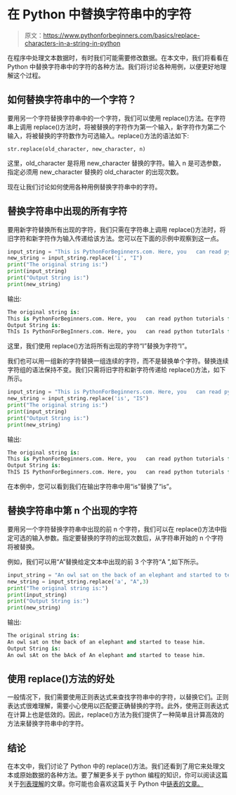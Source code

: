 # 在 Python 中替换字符串中的字符

> 原文：<https://www.pythonforbeginners.com/basics/replace-characters-in-a-string-in-python>

在程序中处理文本数据时，有时我们可能需要修改数据。在本文中，我们将看看在 Python 中替换字符串中的字符的各种方法。我们将讨论各种用例，以便更好地理解这个过程。

## 如何替换字符串中的一个字符？

要用另一个字符替换字符串中的一个字符，我们可以使用 replace()方法。在字符串上调用 replace()方法时，将被替换的字符作为第一个输入，新字符作为第二个输入，将被替换的字符数作为可选输入。replace()方法的语法如下:

`str.replace(old_character, new_character, n)`

这里，old_character 是将用 new_character 替换的字符。输入 n 是可选参数，指定必须用 new_character 替换的 old_character 的出现次数。

现在让我们讨论如何使用各种用例替换字符串中的字符。

## 替换字符串中出现的所有字符

要用新字符替换所有出现的字符，我们只需在字符串上调用 replace()方法时，将旧字符和新字符作为输入传递给该方法。您可以在下面的示例中观察到这一点。

```py
input_string = "This is PythonForBeginners.com. Here, you   can read python tutorials for free."
new_string = input_string.replace('i', "I")
print("The original string is:")
print(input_string)
print("Output String is:")
print(new_string) 
```

输出:

```py
The original string is:
This is PythonForBeginners.com. Here, you   can read python tutorials for free.
Output String is:
ThIs Is PythonForBegInners.com. Here, you   can read python tutorIals for free.
```

这里，我们使用 replace()方法将所有出现的字符“I”替换为字符“I”。

我们也可以用一组新的字符替换一组连续的字符，而不是替换单个字符。替换连续字符组的语法保持不变。我们只需将旧字符和新字符传递给 replace()方法，如下所示。

```py
input_string = "This is PythonForBeginners.com. Here, you   can read python tutorials for free."
new_string = input_string.replace('is', "IS")
print("The original string is:")
print(input_string)
print("Output String is:")
print(new_string) 
```

输出:

```py
The original string is:
This is PythonForBeginners.com. Here, you   can read python tutorials for free.
Output String is:
ThIS IS PythonForBeginners.com. Here, you   can read python tutorials for free. 
```

在本例中，您可以看到我们在输出字符串中用“is”替换了“is”。

## 替换字符串中第 n 个出现的字符

要用另一个字符替换字符串中出现的前 n 个字符，我们可以在 replace()方法中指定可选的输入参数。指定要替换的字符的出现次数后，从字符串开始的 n 个字符将被替换。

例如，我们可以用“A”替换给定文本中出现的前 3 个字符“A ”,如下所示。

```py
input_string = "An owl sat on the back of an elephant and started to tease him."
new_string = input_string.replace('a', "A",3)
print("The original string is:")
print(input_string)
print("Output String is:")
print(new_string) 
```

输出:

```py
The original string is:
An owl sat on the back of an elephant and started to tease him.
Output String is:
An owl sAt on the bAck of An elephant and started to tease him. 
```

## 使用 replace()方法的好处

一般情况下，我们需要使用正则表达式来查找字符串中的字符，以替换它们。正则表达式很难理解，需要小心使用以匹配要正确替换的字符。此外，使用正则表达式在计算上也是低效的。因此，replace()方法为我们提供了一种简单且计算高效的方法来替换字符串中的字符。

## 结论

在本文中，我们讨论了 Python 中的 replace()方法。我们还看到了用它来处理文本或原始数据的各种方法。要了解更多关于 python 编程的知识，你可以阅读这篇关于[列表理解](https://www.pythonforbeginners.com/basics/list-comprehensions-in-python)的文章。你可能也会喜欢这篇关于 Python 中[链表的文章。](https://www.pythonforbeginners.com/lists/linked-list-in-python)